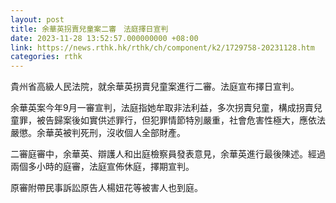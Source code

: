 ```yaml
---
layout: post
title: 余華英拐賣兒童案二審　法庭擇日宣判
date: 2023-11-28 13:52:57.000000000 +08:00
link: https://news.rthk.hk/rthk/ch/component/k2/1729758-20231128.htm
categories: rthk
---
```


貴州省高級人民法院，就余華英拐賣兒童案進行二審。法庭宣布擇日宣判。

余華英案今年9月一審宣判，法庭指她牟取非法利益，多次拐賣兒童，構成拐賣兒童罪，被告歸案後如實供述罪行，但犯罪情節特別嚴重，社會危害性極大，應依法嚴懲。余華英被判死刑，沒收個人全部財產。

二審庭審中，余華英、辯護人和出庭檢察員發表意見，余華英進行最後陳述。經過兩個多小時的庭審，法庭宣佈休庭，擇期宣判。

原審附帶民事訴訟原告人楊妞花等被害人也到庭。
